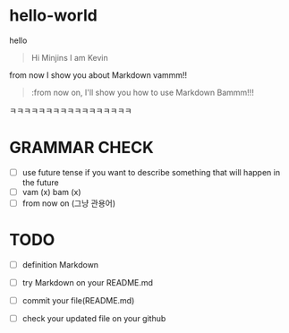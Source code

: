 # hello-world
hello 

> Hi Minjins I am Kevin

from now I show you about Markdown vammm!!

> :from now on, I'll show you how to use Markdown Bammm!!!

ㅋㅋㅋㅋㅋㅋㅋㅋㅋㅋㅋㅋㅋㅋㅋㅋㅋ

# GRAMMAR CHECK
- [ ] use future tense if you want to describe something that will happen in the future
- [ ] vam (x) bam (x)
- [ ] from now on (그냥 관용어)

# TODO
- [ ] definition Markdown
- [ ] try Markdown on your README.md
- [ ] commit your file(README.md)
- [ ] check your updated file on your github



